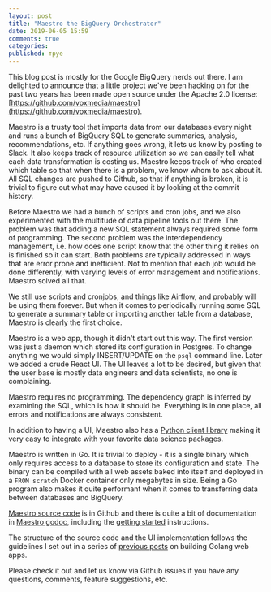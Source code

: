 ```yaml
---
layout: post
title: "Maestro the BigQuery Orchestrator"
date: 2019-06-05 15:59
comments: true
categories:
published: труе
---
```


This blog post is mostly for the Google BigQuery nerds out there.  I
am delighted to announce that a little project we've been hacking on
for the past two years has been made open source under the Apache 2.0
license: [https://github.com/voxmedia/maestro](https://github.com/voxmedia/maestro).

Maestro is a trusty tool that imports data from our databases every
night and runs a bunch of BigQuery SQL to generate summaries,
analysis, recommendations, etc. If anything goes wrong, it lets us
know by posting to Slack. It also keeps track of resource utilization
so we can easily tell what each data transformation is costing
us. Maestro keeps track of who created which table so that when
there is a problem, we know whom to ask about it. All SQL changes are
pushed to Github, so that if anything is broken, it is trivial to
figure out what may have caused it by looking at the commit history.

Before Maestro we had a bunch of scripts and cron jobs, and we also
experimented with the multitude of data pipeline tools out there. The
problem was that adding a new SQL statement always required some form
of programming. The second problem was the interdependency management,
i.e. how does one script know that the other thing it relies on is
finished so it can start. Both problems are typically addressed in
ways that are error prone and inefficient. Not to mention that each
job  would be done differently, with varying levels of error
management and notifications. Maestro solved all that.

We still use scripts and cronjobs, and things like Airflow, and
probably will be using them forever. But when it comes to periodically
running some SQL to generate a summary table or importing another
table from a database, Maestro is clearly the first choice.

Maestro is a web app, though it didn't start out this way. The first
version was just a daemon which stored its configuration in
Postgres. To change anything we would simply INSERT/UPDATE on the
`psql` command line. Later we added a crude React UI. The UI leaves a
lot to be desired, but given that the user base is mostly data
engineers and data scientists, no one is complaining.

Maestro requires no programming. The dependency graph is inferred by
examining the SQL, which is how it should be. Everything is in one
place, all errors and notifications are always consistent.

In addition to having a UI, Maestro also has a
[Python client library](https://github.com/voxmedia/maestro/tree/master/pythonlib)
making it very easy to integrate with your favorite data science packages.

Maestro is written in Go. It is trivial to deploy - it is a single
binary which only requires access to a database to store its
configuration and state. The binary can be compiled with all web
assets baked into itself and deployed in a `FROM scratch`
Docker container only megabytes in size. Being a Go program also makes
it quite performant when it comes to transferring data between
databases and BigQuery.

[Maestro source code](https://github.com/voxmedia/maestro) is in
Github and there is quite a bit of documentation in
[Maestro godoc](https://godoc.org/github.com/voxmedia/maestro), including the
[getting started](https://godoc.org/github.com/voxmedia/maestro#hdr-Getting_Started)
instructions.

The structure of the source code and the UI implementation follows the
guidelines I set out in a series of [previous posts](https://grisha.org/blog/2017/04/27/simplistic-go-web-app/)
on building Golang web apps.

Please check it out and let us know via Github issues if you have any
questions, comments, feature suggestions, etc.
